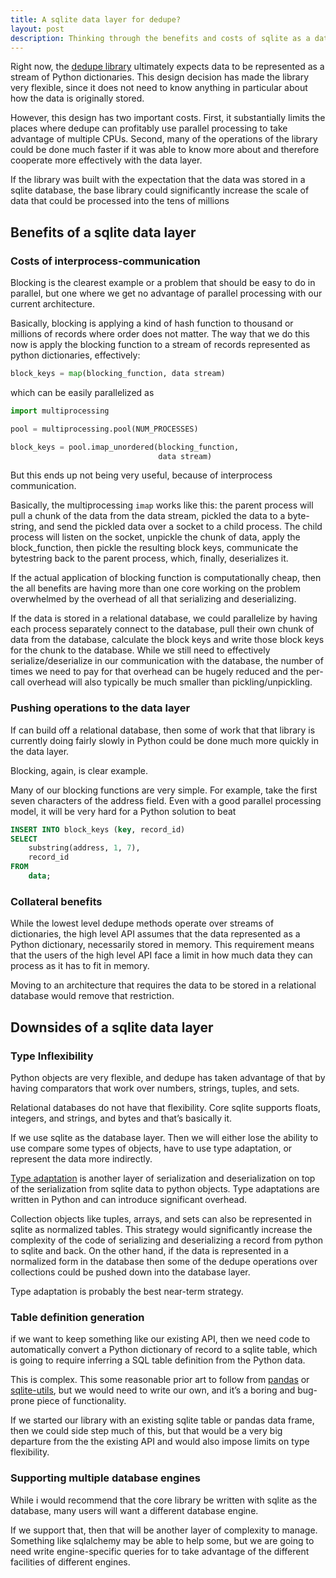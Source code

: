 ```yaml
---
title: A sqlite data layer for dedupe?
layout: post
description: Thinking through the benefits and costs of sqlite as a data layer for the dedupe library
---
```



Right now, the [dedupe library](https://github.com/dedupeio/dedupe)
ultimately expects data to be represented as a stream of Python
dictionaries. This design decision has made the library very flexible,
since it does not need to know anything in particular about how the
data is originally stored.

However, this design has two important costs. First, it substantially
limits the places where dedupe can profitably use parallel processing
to take advantage of multiple CPUs. Second, many of the operations of
the library could be done much faster if it was able to know more
about and therefore cooperate more effectively with the data layer.

If the library was built with the expectation that the data was stored
in a sqlite database, the base library could significantly increase
the scale of data that could be processed into the tens of millions


## Benefits of a sqlite data layer

### Costs of interprocess-communication 

Blocking is the clearest example or a problem that should be easy to
do in parallel, but one where we get no advantage of parallel
processing with our current architecture.

Basically, blocking is applying a kind of hash function to thousand or
millions of records where order does not matter. The way that we do
this now is apply the blocking function to a stream of records
represented as python dictionaries, effectively:

```python
block_keys = map(blocking_function, data stream)
```

which can be easily parallelized as

```python
import multiprocessing

pool = multiprocessing.pool(NUM_PROCESSES)

block_keys = pool.imap_unordered(blocking_function, 
                                 data stream)
```

But this ends up not being very useful, because of interprocess communication. 

Basically, the multiprocessing `imap` works like this: the parent
process will pull a chunk of the data from the data stream, pickled
the data to a byte-string, and send the pickled data over a socket to
a child process. The child process will listen on the socket, unpickle
the chunk of data, apply the block_function, then pickle the resulting
block keys, communicate the bytestring back to the parent process,
which, finally, deserializes it.

If the actual application of blocking function is computationally
cheap, then the all benefits are having more than one core working on
the problem overwhelmed by the overhead of all that serializing and
deserializing.

If the data is stored in a relational database, we could parallelize
by having each process separately connect to the database, pull their
own chunk of data from the database, calculate the block keys and
write those block keys for the chunk to the database. While we still
need to effectively serialize/deserialize in our communication with
the database, the number of times we need to pay for that overhead can
be hugely reduced and the per-call overhead will also typically be
much smaller than pickling/unpickling.


### Pushing operations to the data layer

If can build off a relational database, then some of work that that
library is currently doing fairly slowly in Python could be done much
more quickly in the data layer.

Blocking, again, is clear example. 

Many of our blocking functions are very simple. For example, take the
first seven characters of the address field. Even with a good parallel
processing model, it will be very hard for a Python solution to beat

```sql
INSERT INTO block_keys (key, record_id)
SELECT
    substring(address, 1, 7),
    record_id
FROM
    data;
```


### Collateral benefits

While the lowest level dedupe methods operate over streams of
dictionaries, the high level API assumes that the data represented as
a Python dictionary, necessarily stored in memory. This requirement
means that the users of the high level API face a limit in how much
data they can process as it has to fit in memory.

Moving to an architecture that requires the data to be stored in a
relational database would remove that restriction.


## Downsides of a sqlite data layer

### Type Inflexibility

Python objects are very flexible, and dedupe has taken advantage of
that by having comparators that work over numbers, strings, tuples,
and sets.

Relational databases do not have that flexibility. Core sqlite
supports floats, integers, and strings, and bytes and that’s basically
it.

If we use sqlite as the database layer. Then we will either lose the
ability to use compare some types of objects, have to use type
adaptation, or represent the data more indirectly.

[Type adaptation](https://docs.python.org/3.10/library/sqlite3.html#how-to-adapt-custom-python-types-to-sqlite-values)
is another layer of serialization and deserialization on top of the
serialization from sqlite data to python objects. Type adaptations are
written in Python and can introduce significant overhead.

Collection objects like tuples, arrays, and sets can also be
represented in sqlite as normalized tables. This strategy would
significantly increase the complexity of the code of serializing and
deserializing a record from python to sqlite and back. On the other
hand, if the data is represented in a normalized form in the database
then some of the dedupe operations over collections could be pushed
down into the database layer.

Type adaptation is probably the best near-term strategy.


### Table definition generation

if we want to keep something like our existing API, then we need code
to automatically convert a Python dictionary of record to a sqlite
table, which is going to require inferring a SQL table definition from
the Python data.

This is complex. This some reasonable prior art to follow from
[pandas](https://github.com/pandas-dev/pandas/blob/8dab54d6573f7186ff0c3b6364d5e4dd635ff3e7/pandas/io/sql.py#L1845-L1986) or
[sqlite-utils](https://github.com/simonw/sqlite-utils/blob/fc221f9b62ed8624b1d2098e564f525c84497969/sqlite_utils/db.py#L744),
but we would need to write our own, and it’s a boring and bug-prone
piece of functionality.

If we started our library with an existing sqlite table or pandas data
frame, then we could side step much of this, but that would be a very
big departure from the the existing API and would also impose limits
on type flexibility.

### Supporting multiple database engines

While i would recommend that the core library be written with sqlite as the database, many users will want a different database engine. 

If we support that, then that will be another layer of complexity to manage. Something like sqlalchemy may be able to help some, but we are going to need write engine-specific queries for to take advantage of the different facilities of different engines.


